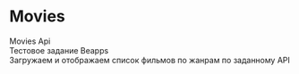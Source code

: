 # Movies
Movies Api    
Тестовое задание Beapps   
Загружаем и отображаем список фильмов по жанрам по заданному API   

